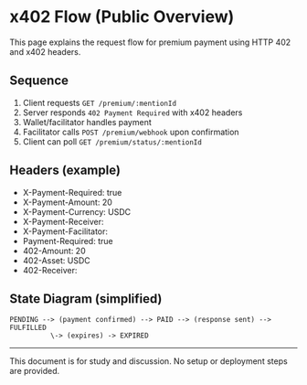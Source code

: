 # x402 Flow (Public Overview)

This page explains the request flow for premium payment using HTTP 402 and x402 headers.

## Sequence

1. Client requests `GET /premium/:mentionId`
2. Server responds `402 Payment Required` with x402 headers
3. Wallet/facilitator handles payment
4. Facilitator calls `POST /premium/webhook` upon confirmation
5. Client can poll `GET /premium/status/:mentionId`

## Headers (example)

- X-Payment-Required: true
- X-Payment-Amount: 20
- X-Payment-Currency: USDC
- X-Payment-Receiver: <address>
- X-Payment-Facilitator: <url>
- Payment-Required: true
- 402-Amount: 20
- 402-Asset: USDC
- 402-Receiver: <address>

## State Diagram (simplified)

```
PENDING --> (payment confirmed) --> PAID --> (response sent) --> FULFILLED
          \-> (expires) -> EXPIRED
```

---

This document is for study and discussion. No setup or deployment steps are provided.

